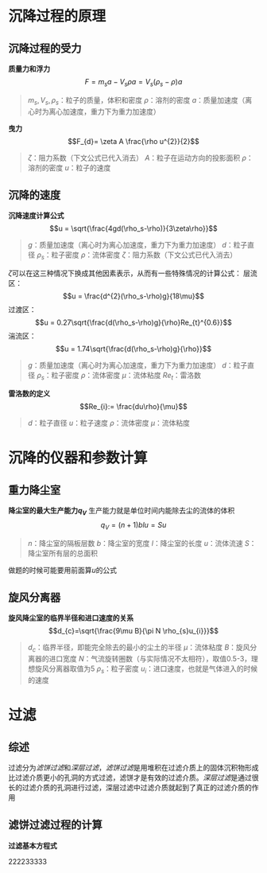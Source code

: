 # 沉降过程的原理

## 沉降过程的受力
**质量力和浮力**
$$F = m_{s}a - V_{s}\rho a = V_{s}(\rho_{s}-\rho)a$$
>$m_{s},V_{s},\rho_{s}$：粒子的质量，体积和密度
>$\rho$：溶剂的密度
>$a$：质量加速度（离心时为离心加速度，重力下为重力加速度）


**曳力**
$$F_{d}= \zeta A \frac{\rho u^{2}}{2}$$
>$\zeta$：阻力系数（下文公式已代入消去）
>$A$：粒子在运动方向的投影面积
>$\rho$：溶剂的密度
>$u$：粒子的速度
## 沉降的速度
**沉降速度计算公式**
$$u = \sqrt{\frac{4gd(\rho_s-\rho)}{3\zeta\rho}}$$
>$g$：质量加速度（离心时为离心加速度，重力下为重力加速度）
>$d$：粒子直径
>$\rho_s$：粒子密度
>$\rho$：流体密度
>$\zeta$：阻力系数（下文公式已代入消去）

$\zeta$可以在这三种情况下换成其他因素表示，从而有一些特殊情况的计算公式：
层流区：
$$u = \frac{d^{2}(\rho_s-\rho)g}{18\mu}$$
过渡区：
$$u = 0.27\sqrt{\frac{d(\rho_s-\rho)g}{\rho}Re_{t}^{0.6}}$$
湍流区：
$$u = 1.74\sqrt{\frac{d(\rho_s-\rho)g}{\rho}}$$
>$g$：质量加速度（离心时为离心加速度，重力下为重力加速度）
>$d$：粒子直径
>$\rho_s$：粒子密度
>$\rho$：流体密度
>$\mu$：流体粘度
>$Re_{t}$：雷洛数


**雷洛数的定义**
$$Re_{i}:= \frac{du\rho}{\mu}$$
> $d$：粒子直径
> $u$：粒子速度
>$\rho$：流体密度
>$\mu$：流体粘度

# 沉降的仪器和参数计算

## 重力降尘室
**降尘室的最大生产能力$q_{V}$**
	生产能力就是单位时间内能除去尘的流体的体积
$$q_{V} = (n+1)blu = Su$$
>$n$：降尘室的隔板层数
>$b$：降尘室的宽度
>$l$：降尘室的长度
>$u$：流体流速
>$S$：降尘室所有层的总面积

做题的时候可能要用前面算$u$的公式



## 旋风分离器
**旋风降尘室的临界半径和进口速度的关系**
$$d_{c}=\sqrt{\frac{9\mu B}{\pi N \rho_{s}u_{i}}}$$
>$d_{c}$：临界半径，即能完全除去的最小的尘土的半径
>$\mu$：流体粘度
>$B$：旋风分离器的进口宽度
>$N$：气流旋转圈数（与实际情况不太相符），取值0.5-3，理想旋风分离器取值为5
>$\rho_s$：粒子密度
>$u_{i}$：进口速度，也就是气体进入的时候的速度

# 过滤

## 综述
过滤分为*滤饼过滤*和*深层过滤*，*滤饼过滤*是用堆积在过滤介质上的固体沉积物形成比过滤介质更小的孔洞的方式过滤，滤饼才是有效的过滤介质。*深层过滤*是通过很长的过滤介质的孔洞进行过滤，深层过滤中过滤介质就起到了真正的过滤介质的作用

## 滤饼过滤过程的计算
**过滤基本方程式**

222233333